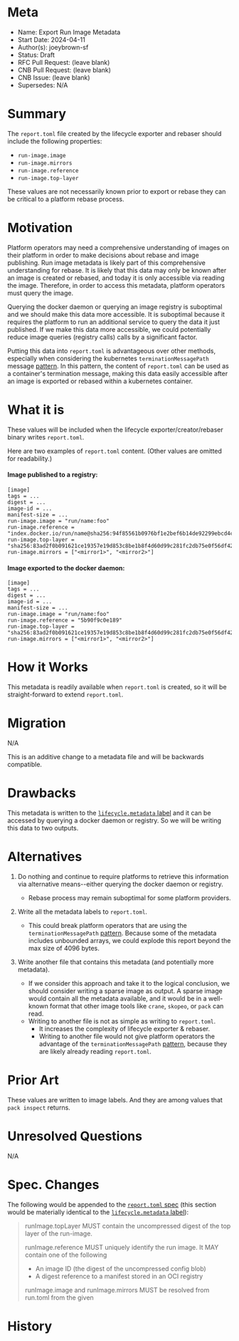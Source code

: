 # Meta
[meta]: #meta
- Name: Export Run Image Metadata
- Start Date: 2024-04-11
- Author(s): joeybrown-sf
- Status: Draft <!-- Acceptable values: Draft, Approved, On Hold, Superseded -->
- RFC Pull Request: (leave blank)
- CNB Pull Request: (leave blank)
- CNB Issue: (leave blank)
- Supersedes: N/A

# Summary
[summary]: #summary

The `report.toml` file created by the lifecycle exporter and rebaser should include the following properties:
- `run-image.image`
- `run-image.mirrors`
- `run-image.reference`
- `run-image.top-layer`

These values are not necessarily known prior to export or rebase they can be critical to a platform rebase process.

# Motivation
[motivation]: #motivation

Platform operators may need a comprehensive understanding of images on their platform in order to make decisions about rebase and image publishing. Run image metadata is likely part of this comprehensive understanding for rebase. It is likely that this data may only be known after an image is created or rebased, and today it is only accessible via reading the image. Therefore, in order to access this metadata, platform operators must query the image.

Querying the docker daemon or querying an image registry is suboptimal and we should make this data more accessible. It is suboptimal because it requires the platform to run an additional service to query the data it just published. If we make this data more accessible, we could potentially reduce image queries (registry calls) calls by a significant factor.

Putting this data into `report.toml` is advantageous over other methods, especially when considering the kubernetes `terminationMessagePath` message [pattern](https://kubernetes.io/docs/reference/generated/kubernetes-api/v1.25/#pod-v1-core). In this pattern, the content of `report.toml` can be used as a container's termination message, making this data easily accessible after an image is exported or rebased within a kubernetes container.

# What it is
[what-it-is]: #what-it-is

These values will be included when the lifecycle exporter/creator/rebaser binary writes `report.toml`.

Here are two examples of `report.toml` content. (Other values are omitted for readability.)

#### Image published to a registry:
```
[image]
tags = ...
digest = ...
image-id = ...
manifest-size = ...
run-image.image = "run/name:foo"
run-image.reference = "index.docker.io/run/name@sha256:94f85561b0976bf1e2bef6b14de92299ebcd4c8148802cf9b217654651e4f416"
run-image.top-layer = "sha256:83ad2f0b091621ce19357e19d853c8be1b8f4d60d99c281fc2db75e0f56df42a"
run-image.mirrors = ["<mirror1>", "<mirror2>"]
```

#### Image exported to the docker daemon:
```
[image]
tags = ...
digest = ...
image-id = ...
manifest-size = ...
run-image.image = "run/name:foo"
run-image.reference = "5b90f9c0e189"
run-image.top-layer = "sha256:83ad2f0b091621ce19357e19d853c8be1b8f4d60d99c281fc2db75e0f56df42a"
run-image.mirrors = ["<mirror1>", "<mirror2>"]
```

# How it Works
[how-it-works]: #how-it-works

This metadata is readily available when `report.toml` is created, so it will be straight-forward to extend `report.toml`.

# Migration
[migration]: #migration

N/A

This is an additive change to a metadata file and will be backwards compatible.

# Drawbacks
[drawbacks]: #drawbacks

This metadata is written to the [`lifecycle.metadata` label](https://github.com/buildpacks/spec/blob/main/platform.md#iobuildpackslifecyclemetadata-json) and it can be accessed by querying a docker daemon or registry. So we will be writing this data to two outputs.

# Alternatives
[alternatives]: #alternatives

1. Do nothing and continue to require platforms to retrieve this information via alternative means--either querying the docker daemon or registry.
    - Rebase process may remain suboptimal for some platform providers.

2. Write all the metadata labels to `report.toml`.
    - This could break platform operators that are using the `terminationMessagePath` [pattern](https://kubernetes.io/docs/reference/generated/kubernetes-api/v1.25/#pod-v1-core). Because some of the metadata includes unbounded arrays, we could explode this report beyond the max size of 4096 bytes.

3. Write another file that contains this metadata (and potentially more metadata).
    - If we consider this approach and take it to the logical conclusion, we should consider writing a sparse image as output. A sparse image would contain all the metadata available, and it would be in a well-known format that other image tools like `crane`, `skopeo`, or `pack` can read.
    - Writing to another file is not as simple as writing to `report.toml`.
      - It increases the complexity of lifecycle exporter & rebaser. 
      - Writing to another file would not give platform operators the advantage of the `terminationMessagePath` [pattern](https://kubernetes.io/docs/reference/generated/kubernetes-api/v1.25/#pod-v1-core), because they are likely already reading `report.toml`.

# Prior Art
[prior-art]: #prior-art

These values are written to image labels. And they are among values that `pack inspect` returns.

# Unresolved Questions
[unresolved-questions]: #unresolved-questions

N/A

# Spec. Changes
[spec-changes]: #spec-changes

The following would be appended to the [`report.toml` spec](https://github.com/buildpacks/spec/blob/main/platform.md#reporttoml-toml) (this section would be materially identical to the [`lifecycle.metadata` label](https://github.com/buildpacks/spec/blob/main/platform.md#iobuildpackslifecyclemetadata-json)):

> runImage.topLayer MUST contain the uncompressed digest of the top layer of the run-image.
> 
> runImage.reference MUST uniquely identify the run image. It MAY contain one of the following
> - An image ID (the digest of the uncompressed config blob)
> - A digest reference to a manifest stored in an OCI registry
>
> runImage.image and runImage.mirrors MUST be resolved from run.toml from the given <run-image>

# History
[history]: #history

<!--
## Amended
### Meta
[meta-1]: #meta-1
- Name: (fill in the amendment name: Variable Rename)
- Start Date: (fill in today's date: YYYY-MM-DD)
- Author(s): (Github usernames)
- Amendment Pull Request: (leave blank)

### Summary

A brief description of the changes.

### Motivation

Why was this amendment necessary?
--->

